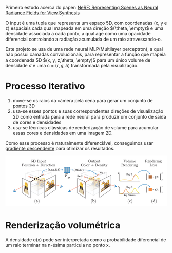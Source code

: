 Primeiro estudo acerca do paper: [NeRF: Representing Scenes as Neural Radiance Fields for View Synthesis](https://arxiv.org/pdf/2003.08934)

O input é uma tupla que representa um espaço 5D, com coordenadas (x, y e z) espaciais cada qual mapeada em uma direção $(\theta, \empty)$ e uma densidade associada a cada ponto, a qual age como uma opacidade diferencial controlando a radiação acumulada de um raio atravessando-o.

Este projeto se usa de uma rede neural MLP(Multilayer perceptron), a qual não possui camadas convolucionais, para representar a função que mapeia a coordenada 5D $(x, y, z,\theta, \empty)$ para um único volume de densidade $\sigma$ e uma c = $(r, g, b)$ transformada pela visualização.

# Processo Iterativo
1) move-se os raios da câmera pela cena para gerar um conjunto de pontos 3D 
2) usa-se esses pontos e suas correspondentes direções de visualização 2D como entrada para a rede neural para produzir um conjunto de saída de cores e densidades 
3) usa-se técnicas clássicas de renderização de volume para acumular essas cores e densidades em uma imagem 2D.

Como esse processo é naturalmente diferenciável, conseguimos usar [gradiente descendente](descent-gradient.md) para otimizar os resultados.

![alt text](../dist/image.png)
# Renderização volumétrica
A densidade $\sigma(x)$ pode ser interpretada como a probabilidade diferencial de um raio terminar na n-ésima particula no ponto x.
